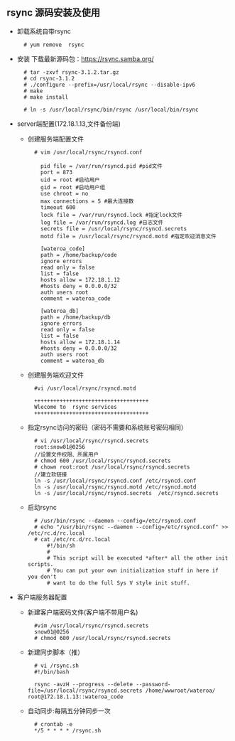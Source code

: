 ## rsync 源码安装及使用
- 卸载系统自带rsync

		# yum remove  rsync
- 安装
下载最新源码包：https://rsync.samba.org/

		# tar -zxvf rsync-3.1.2.tar.gz  
		# cd rsync-3.1.2  
	    # ./configure --prefix=/usr/local/rsync --disable-ipv6  
  	  	# make  
		# make install  
  
		# ln -s /usr/local/rsync/bin/rsync /usr/local/bin/rsync  
  
  
- server端配置(172.18.1.13,文件备份端)  
	- 创建服务端配置文件
	
            # vim /usr/local/rsync/rsyncd.conf  

              pid file = /var/run/rsyncd.pid #pid文件
              port = 873
              uid = root #启动用户
              gid = root #启动用户组
              use chroot = no
              max connections = 5 #最大连接数
              timeout 600
              lock file = /var/run/rsyncd.lock #指定lock文件
              log file = /var/run/rsyncd.log #日志文件
              secrets file = /usr/local/rsync/rsyncd.secrets
              motd file = /usr/local/rsync/rsyncd.motd #指定欢迎消息文件

              [wateroa_code]
              path = /home/backup/code
              ignore errors
              read only = false
              list = false
              hosts allow = 172.18.1.12
              #hosts deny = 0.0.0.0/32
              auth users root
              comment = wateroa_code

              [wateroa_db]
              path = /home/backup/db
              ignore errors
              read only = false
              list = false
              hosts allow = 172.18.1.14
              #hosts deny = 0.0.0.0/32
              auth users root
              comment = wateroa_db
	- 创建服务端欢迎文件
	
            #vi /usr/local/rsync/rsyncd.motd  

            ++++++++++++++++++++++++++++++++++++  
            Wlecome to  rsync services         
            ++++++++++++++++++++++++++++++++++++  

	- 指定rsync访问的密码（密码不需要和系统账号密码相同） 
		  
            # vi /usr/local/rsync/rsyncd.secrets    
            root:snow01@0256  
  			//设置文件权限、所属用户
			# chmod 600 /usr/local/rsync/rsyncd.secrets  
		    # chown root:root /usr/local/rsync/rsyncd.secrets
            //建立软链接
        	ln -s /usr/local/rsync/rsyncd.conf /etc/rsyncd.conf  
			ln -s /usr/local/rsync/rsyncd.motd /etc/rsyncd.motd  
			ln -s /usr/local/rsync/rsyncd.secrets  /etc/rsyncd.secrets 
	- 启动rsync  
  
            # /usr/bin/rsync --daemon --config=/etc/rsyncd.conf
            # echo "/usr/bin/rsync --daemon --config=/etc/rsyncd.conf" >> /etc/rc.d/rc.local
            # cat /etc/rc.d/rc.local
                #!/bin/sh
                #  
                # This script will be executed *after* all the other init scripts.  
                # You can put your own initialization stuff in here if you don't  
                # want to do the full Sys V style init stuff.  

- 客户端服务器配置
	- 新建客户端密码文件(客户端不带用户名)

            #vim /usr/local/rsync/rsyncd.secrets
            snow01@0256
            # chmod 600 /usr/local/rsync/rsyncd.secrets

	- 新建同步脚本（推）

            # vi /rsync.sh
            #!/bin/bash

            rsync -avzH --progress --delete --password-file=/usr/local/rsync/rsyncd.secrets /home/wwwroot/wateroa/ root@172.18.1.13::wateroa_code
	- 自动同步:每隔五分钟同步一次

            # crontab -e
            */5 * * * * /rsync.sh